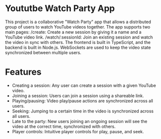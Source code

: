 # Yoututbe Watch Party App

This project is a collaborative "Watch Party" app that allows a distributed group of users to watch YouTube videos together. The app supports two main pages:
/create: Create a new session by giving it a name and a YouTube video link.
/watch/:sessionId: Join an existing session and watch the video in sync with others.
The frontend is built in TypeScript, and the backend is built in Node.js. WebSockets are used to keep the video state synchronized between multiple users.

# Features 
- Creating a session: Any user can create a session with a given YouTube video.
- Joining a session: Users can join a session using a shareable link.
- Playing/pausing: Video play/pause actions are synchronized across all users.
- Seeking: Jumping to a certain time in the video is synchronized across all users.
- Late to the party: New users joining an ongoing session will see the video at the correct time, synchronized with others.
- Player controls: Intuitive player controls for play, pause, and seek.

